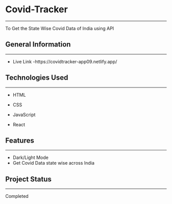 <h1>Covid-Tracker</h1>
<hr>
<p>To Get the State Wise Covid Data of India using API</p>
<h2>General Information</h2>
<hr>
<ul>
<li>Live Link -https://covidtracker-app09.netlify.app/</li>
</ul>
<h2>Technologies Used</h2>
<hr>
<ul>
<li>HTML</li>
</ul>
<ul>
<li>CSS</li>
</ul>
<ul>
<li>JavaScript</li>
</ul>
<ul>
<li>React</li>
</ul>
<h2>Features</h2>
<hr>
<ul>
<li>Dark/Light Mode</li>
<li>Get Covid Data state wise across India</li>
</ul>
<h2>Project Status</h2>
<hr><p>Completed</p>